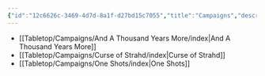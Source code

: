 ```yaml
---
{"id":"12c6626c-3469-4d7d-8a1f-d27bd15c7055","title":"Campaigns","description":"Tabletop Campaign overview.","publish":true,"date_created":"Tuesday, April 2nd 2024, 7:07:27 pm","date_modified":"Sunday, October 27th 2024, 10:42:02 pm","editing_lock":true,"live_preview":true,"cssclasses":["mado-heading","index-page","hide-date"],"PassFrontmatter":true}
---
```



- [[Tabletop/Campaigns/And A Thousand Years More/index\|And A Thousand Years More]]
- [[Tabletop/Campaigns/Curse of Strahd/index\|Curse of Strahd]]
- [[Tabletop/Campaigns/One Shots/index\|One Shots]]

